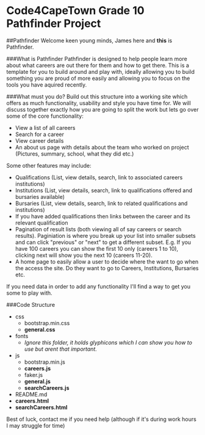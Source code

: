 # Code4CapeTown Grade 10 Pathfinder Project
##Pathfinder
Welcome keen young minds, James here and **this** is Pathfinder. 

###What is Pathfinder
Pathfinder is designed to help people learn more about what careers are out there for them and how to get there. This is a template for you to build around and play with, ideally allowing you to build something you are proud of more easily and allowing you to focus on the tools you have aquired recently.

###What must you do?
Build out this structure into a working site which offers as much functionality, usability and style you have time for. We will discuss together exactly how you are going to split the work but lets go over some of the core functionality:
* View a list of all careers
* Search for a career
* View career details
* An about us page with details about the team who worked on project (Pictures, summary, school, what they did etc.)

Some other features may include:
* Qualifications (List, view details, search, link to associated careers institutions)
* Institutions (List, view details, search, link to qualifications offered and bursaries available)
* Bursaries (List, view details, search, link to related qualifications and institutions)
* If you have added qualifications then links between the career and its relevant qualification
* Pagination of result lists (both viewing all of say careers or search results). Paginiation is where you break up your list into smaller subsets and can click "previous" or "next" to get a different subset. E.g. If you have 100 careers you can show the first 10 only (careers 1 to 10), clicking next will show you the next 10 (careers 11-20).
* A home page to easily allow a user to decide where the want to go when the access the site. Do they want to go to Careers, Institutions, Bursaries etc.

If you need data in order to add any functionality I'll find a way to get you some to play with.

###Code Structure
* css
  * bootstrap.min.css 
  * **general.css**
* fonts
  * *Ignore this folder, it holds glyphicons which I can show you how to use but arent that important.*
* js
  * bootstrap.min.js
  * **careers.js**
  * faker.js
  * **general.js**
  * **searchCareers.js**
* README.md
* **careers.html**
* **searchCareers.html**

Best of luck, contact me if you need help (although if it's during work hours I may struggle for time)
